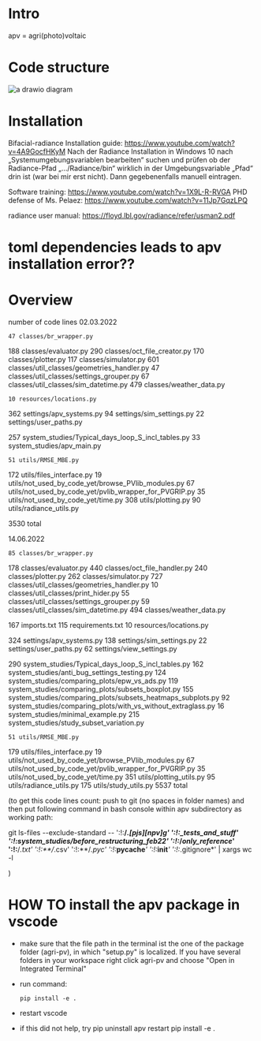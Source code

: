 # Intro
apv = agri(photo)voltaic


# Code structure

<img src="./aiana/class_structure.drawio.png" alt="a drawio diagram" />

# Installation

Bifacial-radiance
Installation guide: https://www.youtube.com/watch?v=4A9GocfHKyM
Nach der Radiance Installation in Windows 10 nach „Systemumgebungsvariablen bearbeiten“ suchen und prüfen ob der Radiance-Pfad „…/Radiance/bin“ wirklich in der Umgebungsvariable „Pfad“ drin ist (war bei mir erst nicht). Dann gegebenenfalls manuell eintragen.


Software training: https://www.youtube.com/watch?v=1X9L-R-RVGA
PHD defense of Ms. Pelaez: https://www.youtube.com/watch?v=11Jp7GqzLPQ

radiance user manual: https://floyd.lbl.gov/radiance/refer/usman2.pdf

# toml dependencies leads to apv installation error??
# Overview

number of code lines 02.03.2022

    47 classes/br_wrapper.py
   188 classes/evaluator.py
   290 classes/oct_file_creator.py
   170 classes/plotter.py
   117 classes/simulator.py
   601 classes/util_classes/geometries_handler.py
    47 classes/util_classes/settings_grouper.py
    67 classes/util_classes/sim_datetime.py
   479 classes/weather_data.py

    10 resources/locations.py
   362 settings/apv_systems.py
    94 settings/sim_settings.py
    22 settings/user_paths.py

   257 system_studies/Typical_days_loop_S_incl_tables.py
    33 system_studies/apv_main.py

    51 utils/RMSE_MBE.py
   172 utils/files_interface.py
    19 utils/not_used_by_code_yet/browse_PVlib_modules.py
    67 utils/not_used_by_code_yet/pvlib_wrapper_for_PVGRIP.py
    35 utils/not_used_by_code_yet/time.py
   308 utils/plotting.py
    90 utils/radiance_utils.py

  3530 total



14.06.2022

    85 classes/br_wrapper.py
   178 classes/evaluator.py
   440 classes/oct_file_handler.py
   240 classes/plotter.py
   262 classes/simulator.py
   727 classes/util_classes/geometries_handler.py
    10 classes/util_classes/print_hider.py
    55 classes/util_classes/settings_grouper.py
    59 classes/util_classes/sim_datetime.py
   494 classes/weather_data.py

   167 imports.txt
   115 requirements.txt
    10 resources/locations.py

   324 settings/apv_systems.py
   138 settings/sim_settings.py
    22 settings/user_paths.py
    62 settings/view_settings.py

   290 system_studies/Typical_days_loop_S_incl_tables.py
   162 system_studies/anti_bug_settings_testing.py
   124 system_studies/comparing_plots/epw_vs_ads.py
   119 system_studies/comparing_plots/subsets_boxplot.py
   155 system_studies/comparing_plots/subsets_heatmaps_subplots.py
    92 system_studies/comparing_plots/with_vs_without_extraglass.py
    16 system_studies/minimal_example.py
   215 system_studies/study_subset_variation.py

    51 utils/RMSE_MBE.py
   179 utils/files_interface.py
    19 utils/not_used_by_code_yet/browse_PVlib_modules.py
    67 utils/not_used_by_code_yet/pvlib_wrapper_for_PVGRIP.py
    35 utils/not_used_by_code_yet/time.py
   351 utils/plotting_utils.py
    95 utils/radiance_utils.py
   175 utils/study_utils.py
  5537 total


(to get this code lines count:
push to git (no spaces in folder names) and then put following command in bash console within apv subdirectory as working path:

git ls-files --exclude-standard -- ':!:**/*.[pjs][npv]g' ':!:_tests_and_stuff' ':!:system_studies/before_restructuring_feb22' ':!:*/*only_reference*' ':!:**/*.txt' ':!:**/*.csv' ':!:**/*.pyc' ':!:*__pycache__*' ':!:*__init__*' ':!:*.gitignore*' | xargs wc -l

)

# HOW TO install the apv package in vscode

- make sure that the file path in the terminal ist the one of the
package folder (agri-pv), in which "setup.py" is localized. If you have several folders in your workspace right click agri-pv and choose "Open in Integrated Terminal"

- run command:

      pip install -e .

- restart vscode

- if this did not help, try
    pip uninstall apv
    restart
    pip install -e .
